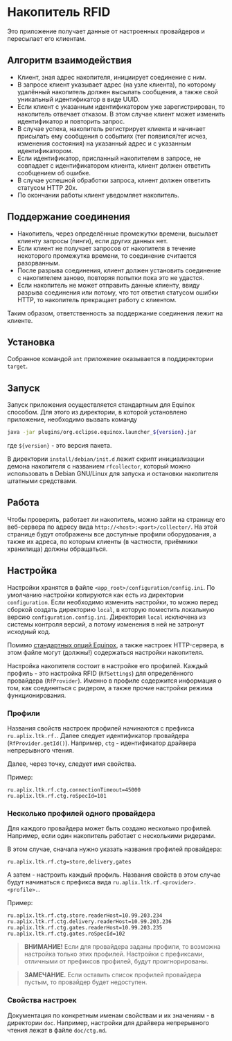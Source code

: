 Накопитель RFID
===============

Это приложение получает данные от настроенных провайдеров и пересылает его
клиентам.


Алгоритм взаимодействия
-----------------------

- Клиент, зная адрес накопителя, инициирует соединение с ним.
- В запросе клиент указывает адрес (на узле клиента), по которому удалённый
  накопитель должен высылать сообщения, а также свой уникальный идентификатор
  в виде UUID.
- Если клиент с указанным идентификатором уже зарегистрирован, то накопитель
  отвечает отказом. В этом случае клиент может изменить идентификатор и
  повторить запрос.
- В случае успеха, накопитель регистрирует клиента и начинает присылать ему
  сообщения о событиях (тег появился/тег исчез, изменения состояния) на
  указанный адрес и с указанным идентификатором.
- Если идентификатор, присланный накопителем в запросе, не совпадает с
  идентификатором клиента, клиент должен ответить сообщением об ошибке.
- В случае успешной обработки запроса, клиент должен ответить статусом HTTP 20x.
- По окончании работы клиент уведомляет накопитель.


Поддержание соединения
----------------------

- Накопитель, через определённые промежутки времени, высылает клиенту запросы
  (пинги), если других данных нет.
- Если клиент не получает запросов от накопителя в течение некоторого промежутка
  времени, то соединение считается разорванным.
- После разрыва соединения, клиент должен установить соединение с накопителем
  заново, повторяя попытки пока это не удастся.
- Если накопитель не может отправить данные клиенту, ввиду разрыва соединения
  или потому, что тот ответил статусом ошибки HTTP, то накопитель прекращает
  работу с клиентом.

Таким образом, ответственность за поддержание соединения лежит на клиенте.


Установка
---------

Собранное командой `ant` приложение оказывается в поддиректории `target`.


Запуск
------

Запуск приложения осуществляется стандартным для Equinox способом. Для этого из
директории, в которой установлено приложение, необходимо вызвать команду

``` bash
java -jar plugins/org.eclipse.equinox.launcher_${version}.jar
```

где `${version}` - это версия пакета.

В директории `install/debian/init.d` лежит скрипт инициализации демона
накопителя с названием `rfcollector`, который можно использовать в
Debian GNU/Linux для запуска и остановки накопителя штатными средствами.


Работа
------

Чтобы проверить, работает ли накопитель, можно зайти на страницу его веб-сервера
по адресу вида `http://<host>:<port>/collector/`. На этой странице будут
отображены все доступные профили оборудования, а также их адреса, по которым
клиенты (в частности, приёмники хранилища) должны обращаться.


Настройка
---------

Настройки хранятся в файле `<app_root>/configuration/config.ini`. По умолчанию
настройки копируются как есть из директории `configuration`. Если необходимо
изменить настройки, то можно перед сборкой создать директорию `local`, в которую
поместить локальную версию `configuration.config.ini`. Директория `local`
исключена из системы контроля версий, а потому изменения в ней не затронут
исходный код.

Помимо [стандартных опций Equinox][equinox_config], а также настроек
HTTP-сервера, в этом файле могут (должны!) содержаться настройки накопителя.

Настройка накопителя состоит в настройке его профилей. Каждый профиль - это
настройка RFID (`RfSettings`) для определённого провайдера (`RfProvider`).
Именно в профиле содержится информация о том, как соединяться с ридером, а также
прочие настройки режима функционирования.


[equinox_config]: http://help.eclipse.org/indigo/index.jsp?topic=%2Forg.eclipse.platform.doc.isv%2Freference%2Fmisc%2Fruntime-options.html


### Профили ###

Названия свойств настроек профилей начинаются с префикса `ru.aplix.ltk.rf.`.
Далее следует идентификатор провайдера (`RfProvider.getId()`). Например, `ctg` -
идентификатор драйвера непрерывного чтения.

Далее, через точку, следует имя свойства.

Пример:

```
ru.aplix.ltk.rf.ctg.connectionTimeout=45000
ru.aplix.ltk.rf.ctg.roSpecId=101

```


### Несколько профилей одного провайдера ###

Для каждого провайдера может быть создано несколько профилей. Например, если
один накопитель работает с несколькими ридерами.

В этом случае, сначала нужно указать названия профилей провайдера:

```
ru.aplix.ltk.rf.ctg=store,delivery,gates
```

А затем - настроить каждый профиль. Названия свойств в этом случае будут
начинаться с префикса вида `ru.aplix.ltk.rf.<provider>.<profile>.`.

Пример:

```
ru.aplix.ltk.rf.ctg.store.readerHost=10.99.203.234
ru.aplix.ltk.rf.ctg.delivery.readerHost=10.99.203.236
ru.aplix.ltk.rf.ctg.gates.readerHost=10.99.203.235
ru.aplix.ltk.rf.ctg.gates.roSpecId=102
```

> **ВНИМАНИЕ!** Если для провайдера заданы профили, то возможна настройка только
> этих профилей. Настройки с префиксами, отличными от префиксов профилей, будут
> проигнорированы.

> **ЗАМЕЧАНИЕ.** Если оставить список профилей провайдера пустым, то провайдер будет
> недоступен.


### Свойства настроек ###

Документация по конкретным именам свойствам и их значениям - в директории `doc`.
Например, настройки для драйвера непрерывного чтения лежат в файле `doc/ctg.md`.

